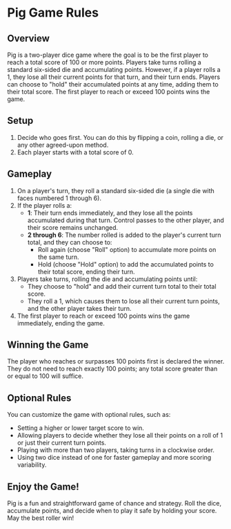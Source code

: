 # Pig Game Rules

## **Overview**

Pig is a two-player dice game where the goal is to be the first player to reach a total score of 100 or more points. Players take turns rolling a standard six-sided die and accumulating points. However, if a player rolls a 1, they lose all their current points for that turn, and their turn ends. Players can choose to "hold" their accumulated points at any time, adding them to their total score. The first player to reach or exceed 100 points wins the game.

## **Setup**

1. Decide who goes first. You can do this by flipping a coin, rolling a die, or any other agreed-upon method.
2. Each player starts with a total score of 0.

## **Gameplay**

1. On a player's turn, they roll a standard six-sided die (a single die with faces numbered 1 through 6).
2. If the player rolls a:
    - **1**: Their turn ends immediately, and they lose all the points accumulated during that turn. Control passes to the other player, and their score remains unchanged.
    - **2 through 6**: The number rolled is added to the player's current turn total, and they can choose to:
        - Roll again (choose "Roll" option) to accumulate more points on the same turn.
        - Hold (choose "Hold" option) to add the accumulated points to their total score, ending their turn.
3. Players take turns, rolling the die and accumulating points until:
    - They choose to "hold" and add their current turn total to their total score.
    - They roll a 1, which causes them to lose all their current turn points, and the other player takes their turn.
4. The first player to reach or exceed 100 points wins the game immediately, ending the game.

## **Winning the Game**

The player who reaches or surpasses 100 points first is declared the winner. They do not need to reach exactly 100 points; any total score greater than or equal to 100 will suffice.

## **Optional Rules**

You can customize the game with optional rules, such as:

- Setting a higher or lower target score to win.
- Allowing players to decide whether they lose all their points on a roll of 1 or just their current turn points.
- Playing with more than two players, taking turns in a clockwise order.
- Using two dice instead of one for faster gameplay and more scoring variability.

## **Enjoy the Game!**

Pig is a fun and straightforward game of chance and strategy. Roll the dice, accumulate points, and decide when to play it safe by holding your score. May the best roller win!